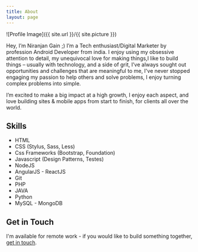 ```yaml
---
title: About
layout: page
---
```

![Profile Image]({{ site.url }}/{{ site.picture }})

<p>Hey, I’m Niranjan Gain ;) I’m a Tech enthusiast/Digital Marketer by profession Android Developer from india.
I enjoy using my obsessive attention to detail, my unequivocal love for making things,I like to build things – usually with       technology, and a side of grit, I’ve always sought out opportunities and challenges that are meaningful to me, 
I've never stopped engaging my passion to help others and solve problems, I enjoy turning complex problems into simple.</p>

<p>I’m excited to make a big impact at a high growth, I enjoy each aspect, and love building sites & mobile apps from start to finish, for clients all over the world.</p>

<h2>Skills</h2>

<ul class="skill-list">
	<li>HTML</li>
	<li>CSS (Stylus, Sass, Less)</li>
	<li>Css Frameworks (Bootstrap, Foundation)</li>
	<li>Javascript (Design Patterns, Testes)</li>
	<li>NodeJS</li>
	<li>AngularJS - ReactJS</li>
	<li>Git</li>
	<li>PHP</li>
	<li>JAVA</li>
	<li>Python</li>
	<li>MySQL - MongoDB</li>
</ul>

<h2>Get in Touch</h2>

I'm available for remote work - if you would like to build something together, [get in touch](mailto:imiranjangain@email.com?subject=Your%20subject?&body=Hi,%20type%20your%20Message%20here!).
